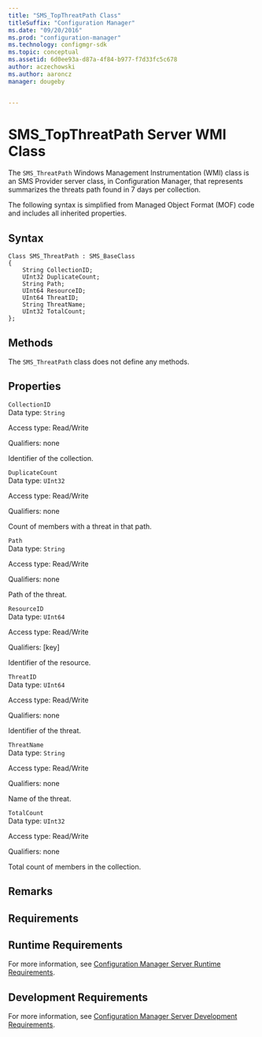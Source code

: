 ```yaml
---
title: "SMS_TopThreatPath Class"
titleSuffix: "Configuration Manager"
ms.date: "09/20/2016"
ms.prod: "configuration-manager"
ms.technology: configmgr-sdk
ms.topic: conceptual
ms.assetid: 6d0ee93a-d87a-4f84-b977-f7d33fc5c678
author: aczechowski
ms.author: aaroncz
manager: dougeby


---
```

# SMS_TopThreatPath Server WMI Class
The `SMS_ThreatPath` Windows Management Instrumentation (WMI) class is an SMS Provider server class, in Configuration Manager, that represents summarizes the threats path found in 7 days per collection.  

 The following syntax is simplified from Managed Object Format (MOF) code and includes all inherited properties.  

## Syntax  

```  
Class SMS_ThreatPath : SMS_BaseClass  
{  
    String CollectionID;  
    UInt32 DuplicateCount;  
    String Path;  
    UInt64 ResourceID;  
    UInt64 ThreatID;  
    String ThreatName;  
    UInt32 TotalCount;  
};  
```  

## Methods  
 The `SMS_ThreatPath` class does not define any methods.  

## Properties  
 `CollectionID`  
 Data type: `String`  

 Access type: Read/Write  

 Qualifiers: none  

 Identifier of the collection.  

 `DuplicateCount`  
 Data type: `UInt32`  

 Access type: Read/Write  

 Qualifiers: none  

 Count of members with a threat in that path.  

 `Path`  
 Data type: `String`  

 Access type: Read/Write  

 Qualifiers: none  

 Path of the threat.  

 `ResourceID`  
 Data type: `UInt64`  

 Access type: Read/Write  

 Qualifiers: [key]  

 Identifier of the resource.  

 `ThreatID`  
 Data type: `UInt64`  

 Access type: Read/Write  

 Qualifiers: none  

 Identifier of the threat.  

 `ThreatName`  
 Data type: `String`  

 Access type: Read/Write  

 Qualifiers: none  

 Name of the threat.  

 `TotalCount`  
 Data type: `UInt32`  

 Access type: Read/Write  

 Qualifiers: none  

 Total count of members in the collection.  

## Remarks  

## Requirements  

## Runtime Requirements  
 For more information, see [Configuration Manager Server Runtime Requirements](../../../develop/core/reqs/server-runtime-requirements.md).  

## Development Requirements  
 For more information, see [Configuration Manager Server Development Requirements](../../../develop/core/reqs/server-development-requirements.md).

